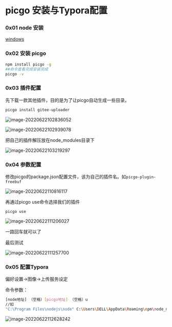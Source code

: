 # picgo 安装与Typora配置

### 0x01 node 安装

[windows](https://nodejs.org/zh-cn/)

### 0x02 安装 picgo

```bash
npm install picgo -g
##命令查看完成安装完成
picgo -v
```

### 0x03 插件配置

先下载一款其他插件，目的是为了让picgo自动生成一些目录。

```bash
picgo install gitee-uploader
```

![image-20220622102836052](https://image.3001.net/images/20220622/1655868572_62b28c9c3beeebbaf3f2f.png)

![image-20220622102939078](https://image.3001.net/images/20220622/1655868583_62b28ca7c0bee164468c2.png)

把自己的插件解压放在node_modules目录下

![image-20220622103219297](https://image.3001.net/images/20220622/1655868598_62b28cb6b3edae52c2860.png)

### 0x04 参数配置

修改picgo的package.json配置文件，该为自己的插件名。如`picgo-plugin-freebuf`

![image-20220622110816117](https://image.3001.net/images/20220622/1655868614_62b28cc65617a766e60d9.png)

再通过picgo use命令选择我们的插件

```
picgo use
```

![image-20220622111206027](https://image.3001.net/images/20220622/1655868617_62b28cc9f1beb94266a2e.png)

一路回车就可以了

最后测试

![image-20220622111257700](https://image.3001.net/images/20220622/1655868622_62b28ccea0159424dbefb.png)



### 0x05 配置Typora

偏好设置->图像->上传服务设定

命令参数：

```bash
[node地址] （空格）[picgo地址] （空格）u
//如
"C:\Program Files\nodejs\node" C:\Users\DELL\AppData\Roaming\npm\node_modules\picgo\bin\picgo u
```





![image-20220622112628242](https://image.3001.net/images/20220622/1655868682_62b28d0aedf18c471823c.png)

